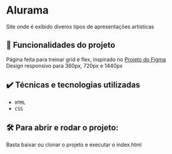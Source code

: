 # Alurama

Site onde é exibido diveros tipos de apresentações artisticas   
  
## 🔨 Funcionalidades do projeto

Página feita para treinar grid e flex, inspirado no <a href="https://www.figma.com/file/mC6DmuXPGWHYkMWOQD3khm/2713---Praticando-CSS%3A-Grid-e-Flexbox?node-id=79%3A289">Projeto do Figma</a>  
Design responsivo para 360px, 720px e 1440px

## ✔️ Técnicas e tecnologias utilizadas

- `HTML`
- `CSS`

## 🛠️ Para abrir e rodar o projeto:

Basta baixar ou clonar o projeto e executar o index.html
